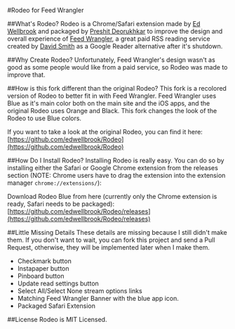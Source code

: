 #Rodeo for Feed Wrangler

##What's Rodeo?
Rodeo is a Chrome/Safari extension made by [Ed Wellbrook](http://edwellbrook.com/) and packaged by [Preshit Deorukhkar](http://nuclearbits.com/) to improve the design and overall experience of [Feed Wrangler](http://feedwrangler.net), a great paid RSS reading service created by [David Smith](http://david-smith.org) as a Google Reader alternative after it's shutdown.

##Why Create Rodeo?
Unfortunately, Feed Wrangler's design wasn't as good as some people would like from a paid service, so Rodeo was made to improve that.

##How is this fork different than the original Rodeo?
This fork is a recolored version of Rodeo to better fit in with Feed Wrangler. Feed Wrangler uses Blue as it's main color both on the main site and the iOS apps, and the original Rodeo uses Orange and Black. This fork changes the look of the Rodeo to use Blue colors.

If you want to take a look at the original Rodeo, you can find it here: [https://github.com/edwellbrook/Rodeo](https://github.com/edwellbrook/Rodeo)

##How Do I Install Rodeo?
Installing Rodeo is really easy. You can do so by installing either the Safari or Google Chrome extension from the releases section (NOTE: Chrome users have to drag the extension into the extension manager `chrome://extensions/`):

Download Rodeo Blue from here (currently only the Chrome extension is ready, Safari needs to be packaged):
[https://github.com/edwellbrook/Rodeo/releases](https://github.com/edwellbrook/Rodeo/releases)

##Little Missing Details
These details are missing because I still didn't make them. If you don't want to wait, you can fork this project and send a Pull Request, otherwise, they will be implemented later when I make them. 

- Checkmark button
- Instapaper button
- Pinboard button
- Update read settings button
- Select All/Select None stream options links
- Matching Feed Wrangler Banner with the blue app icon.
- Packaged Safari Extension

##License
Rodeo is MIT Licensed.

